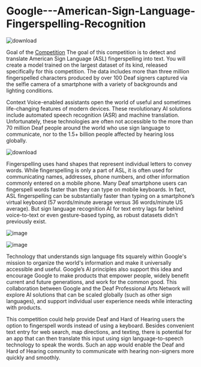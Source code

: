 # Google---American-Sign-Language-Fingerspelling-Recognition

![download](https://github.com/JeanJulesBigeard/Google---American-Sign-Language-Fingerspelling-Recognition/assets/48935007/3d925f70-c7eb-494e-b936-bc23ff8615d2)

Goal of the [Competition](https://www.kaggle.com/competitions/asl-fingerspelling/overview)
The goal of this competition is to detect and translate American Sign Language (ASL) fingerspelling into text. You will create a model trained on the largest dataset of its kind, released specifically for this competition. The data includes more than three million fingerspelled characters produced by over 100 Deaf signers captured via the selfie camera of a smartphone with a variety of backgrounds and lighting conditions.

Context
Voice-enabled assistants open the world of useful and sometimes life-changing features of modern devices. These revolutionary AI solutions include automated speech recognition (ASR) and machine translation. Unfortunately, these technologies are often not accessible to the more than 70 million Deaf people around the world who use sign language to communicate, nor to the 1.5+ billion people affected by hearing loss globally.

![download](https://github.com/JeanJulesBigeard/Google---American-Sign-Language-Fingerspelling-Recognition/assets/48935007/c3c79dfb-cc30-4eaf-81fc-7fc353baae48)

Fingerspelling uses hand shapes that represent individual letters to convey words. While fingerspelling is only a part of ASL, it is often used for communicating names, addresses, phone numbers, and other information commonly entered on a mobile phone. Many Deaf smartphone users can fingerspell words faster than they can type on mobile keyboards. In fact, ASL fingerspelling can be substantially faster than typing on a smartphone’s virtual keyboard (57 words/minute average versus 36 words/minute US average). But sign language recognition AI for text entry lags far behind voice-to-text or even gesture-based typing, as robust datasets didn't previously exist.

![image](https://github.com/JeanJulesBigeard/Google---American-Sign-Language-Fingerspelling-Recognition/assets/48935007/d557539a-c2be-4f22-ae6e-5b2353c80c93)

![image](https://github.com/JeanJulesBigeard/Google---American-Sign-Language-Fingerspelling-Recognition/assets/48935007/6e538b9b-67b0-4aa0-8d2c-fdffadc211dc)

Technology that understands sign language fits squarely within Google's mission to organize the world's information and make it universally accessible and useful. Google’s AI principles also support this idea and encourage Google to make products that empower people, widely benefit current and future generations, and work for the common good. This collaboration between Google and the Deaf Professional Arts Network will explore AI solutions that can be scaled globally (such as other sign languages), and support individual user experience needs while interacting with products.

This competition could help provide Deaf and Hard of Hearing users the option to fingerspell words instead of using a keyboard. Besides convenient text entry for web search, map directions, and texting, there is potential for an app that can then translate this input using sign language-to-speech technology to speak the words. Such an app would enable the Deaf and Hard of Hearing community to communicate with hearing non-signers more quickly and smoothly.

